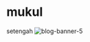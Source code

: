 # mukul
setengah
![blog-banner-5](https://github.com/ghitanajminaqasy/mukul/assets/132932051/f56003e9-38dd-4b40-b20a-33dc882b6e65)
